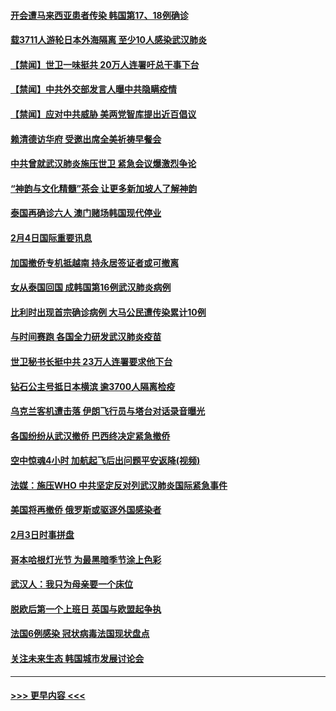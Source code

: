 #### [开会遭马来西亚患者传染 韩国第17、18例确诊](../pages/prog202/a102769600.md?t=02051122) 
#### [载3711人游轮日本外海隔离 至少10人感染武汉肺炎](../pages/prog202/a102769538.md?t=02051122) 
#### [【禁闻】世卫一味挺共 20万人连署吁总干事下台](../pages/prog202/a102769445.md?t=02051122) 
#### [【禁闻】中共外交部发言人曝中共隐瞒疫情](../pages/prog202/a102769400.md?t=02051122) 
#### [【禁闻】应对中共威胁 美两党智库提出近百倡议](../pages/prog202/a102769357.md?t=02051122) 
#### [赖清德访华府  受邀出席全美祈祷早餐会](../pages/prog202/a102769350.md?t=02051122) 
#### [中共曾就武汉肺炎施压世卫 紧急会议爆激烈争论](../pages/prog202/a102769312.md?t=02051122) 
#### [“神韵与文化精髓”茶会 让更多新加坡人了解神韵](../pages/prog202/a102769286.md?t=02051122) 
#### [泰国再确诊六人 澳门赌场韩国现代停业](../pages/prog202/a102769239.md?t=02051122) 
#### [2月4日国际重要讯息](../pages/prog202/a102768884.md?t=02051122) 
#### [加国撤侨专机抵越南 持永居签证者或可撤离](../pages/prog202/a102768877.md?t=02051122) 
#### [女从泰国回国 成韩国第16例武汉肺炎病例](../pages/prog202/a102768669.md?t=02051122) 
#### [比利时出现首宗确诊病例 大马公民遭传染累计10例](../pages/prog202/a102768824.md?t=02051122) 
#### [与时间赛跑 各国全力研发武汉肺炎疫苗](../pages/prog202/a102768738.md?t=02051122) 
#### [世卫秘书长挺中共 23万人连署要求他下台](../pages/prog202/a102768717.md?t=02051122) 
#### [钻石公主号抵日本横滨 逾3700人隔离检疫](../pages/prog202/a102768714.md?t=02051122) 
#### [乌克兰客机遭击落 伊朗飞行员与塔台对话录音曝光](../pages/prog202/a102768645.md?t=02051122) 
#### [各国纷纷从武汉撤侨 巴西终决定紧急撤侨](../pages/prog202/a102768630.md?t=02051122) 
#### [空中惊魂4小时 加航起飞后出问题平安返降(视频)](../pages/prog202/a102768601.md?t=02051122) 
#### [法媒：施压WHO 中共坚定反对列武汉肺炎国际紧急事件](../pages/prog202/a102768584.md?t=02051122) 
#### [美国将再撤侨 俄罗斯或驱逐外国感染者](../pages/prog202/a102768247.md?t=02051122) 
#### [2月3日时事拼盘](../pages/prog202/a102768402.md?t=02051122) 
#### [哥本哈根灯光节 为最黑暗季节涂上色彩](../pages/prog202/a102768369.md?t=02051122) 
#### [武汉人：我只为母亲要一个床位](../pages/prog202/a102768250.md?t=02051122) 
#### [脱欧后第一个上班日 英国与欧盟起争执](../pages/prog202/a102768252.md?t=02051122) 
#### [法国6例感染 冠状病毒法国现状盘点](../pages/prog202/a102768157.md?t=02051122) 
#### [关注未来生态 韩国城市发展讨论会](../pages/prog202/a102768153.md?t=02051122) 

----
#### [ >>> 更早内容 <<< ](../indexes/prog202-earlier.md)
